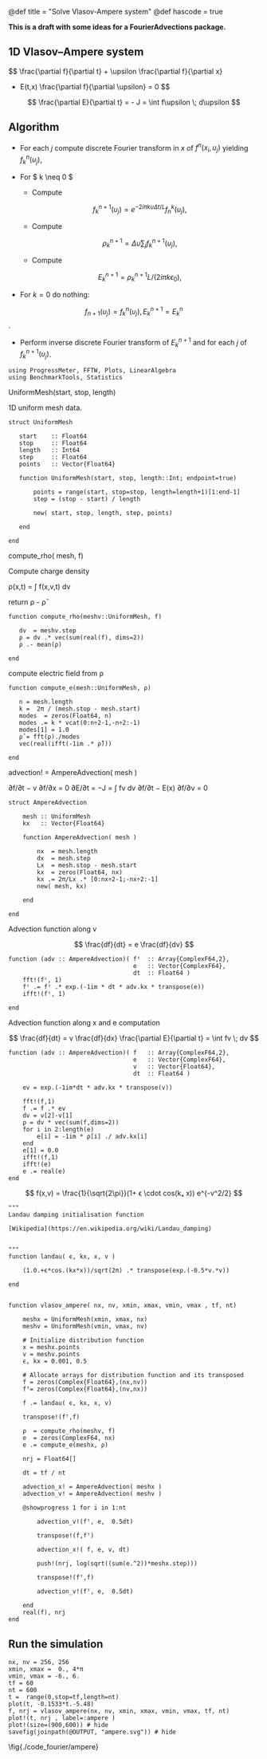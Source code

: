 @def title = "Solve Vlasov-Ampere system"
@def hascode = true

**This is a draft with some ideas for a FourierAdvections package.**

## 1D Vlasov–Ampere system

$$
\frac{\partial f}{\partial t} + \upsilon \frac{\partial f}{\partial x}
- E(t,x) \frac{\partial f}{\partial \upsilon} = 0
$$

$$
\frac{\partial E}{\partial t} = - J = \int f\upsilon \; d\upsilon
$$

## Algorithm 

- For each $j$ compute discrete Fourier transform in $x$ of $f^n(x_i,\upsilon_j)$ yielding $f_k^n(\upsilon_j)$, 

- For $ k \neq 0 $

    - Compute 
    
    $$f^{n+1}_k(\upsilon_j) = e^{−2i\pi k \upsilon
    \Delta t/L} f_n^k(\upsilon_j),$$
    
    - Compute 
    
    $$\rho_k^{n+1} = \Delta \upsilon \sum_j f^{n+1}_k(\upsilon_j),$$
    
    - Compute
    
    $$E^{n+1}_k = \rho^{n+1}_k L/(2i\pi k \epsilon_0),$$
    
- For $k = 0$ do nothing: 

$$f_{n+1}(\upsilon_j) = f^n_k(\upsilon_j), E^{n+1}_k = E^n_k$$.

- Perform inverse discrete Fourier transform of $E^{n+1}_k$ and for each $j$ of $f^{n+1}_k (\upsilon_j)$.

```julia:./code_fourier/cell1
using ProgressMeter, FFTW, Plots, LinearAlgebra
using BenchmarkTools, Statistics
```

UniformMesh(start, stop, length)

1D uniform mesh data.

```julia:./code_fourier/cell2
struct UniformMesh

   start    :: Float64
   stop     :: Float64
   length   :: Int64
   step     :: Float64
   points   :: Vector{Float64}

   function UniformMesh(start, stop, length::Int; endpoint=true)

       points = range(start, stop=stop, length=length+1)[1:end-1]
       step = (stop - start) / length

       new( start, stop, length, step, points)

   end

end
```

compute_rho( mesh, f)

Compute charge density

ρ(x,t) = ∫ f(x,v,t) dv

return ρ - ρ̄ 

```julia:./code_fourier/cell3
function compute_rho(meshv::UniformMesh, f)

   dv  = meshv.step
   ρ = dv .* vec(sum(real(f), dims=2))
   ρ .- mean(ρ)
   
end
```

compute electric field from ρ

```julia:./code_fourier/cell4
function compute_e(mesh::UniformMesh, ρ)

   n = mesh.length
   k =  2π / (mesh.stop - mesh.start)
   modes  = zeros(Float64, n)
   modes .= k * vcat(0:n÷2-1,-n÷2:-1)
   modes[1] = 1.0
   ρ̂ = fft(ρ)./modes
   vec(real(ifft(-1im .* ρ̂)))

end
```

advection! = AmpereAdvection( mesh ) 

∂f/∂t − v ∂f/∂x  = 0
∂E/∂t = −J = ∫ fv dv
∂f/∂t − E(x) ∂f/∂v  = 0

```julia:./code_fourier/cell5
struct AmpereAdvection 
    
    mesh :: UniformMesh
    kx   :: Vector{Float64}

    function AmpereAdvection( mesh )
        
        nx  = mesh.length
        dx  = mesh.step
        Lx  = mesh.stop - mesh.start
        kx  = zeros(Float64, nx)
        kx .= 2π/Lx .* [0:nx÷2-1;-nx÷2:-1]
        new( mesh, kx)
      
    end

end
```

Advection function along v

$$
\frac{df}{dt} = e \frac{df}{dv}
$$

```julia:./code_fourier/cell6
function (adv :: AmpereAdvection)( fᵗ  :: Array{ComplexF64,2}, 
                                   e   :: Vector{ComplexF64}, 
                                   dt  :: Float64 )
    fft!(fᵗ, 1)
    fᵗ .= fᵗ .* exp.(-1im * dt * adv.kx * transpose(e))
    ifft!(fᵗ, 1)

end
```

Advection function along x and e computation

$$
\frac{df}{dt} = v \frac{df}{dx}
\frac{\partial E}{\partial t} = \int fv \; dv
$$

```julia:./code_fourier/cell7
function (adv :: AmpereAdvection)( f   :: Array{ComplexF64,2}, 
                                   e   :: Vector{ComplexF64}, 
                                   v   :: Vector{Float64}, 
                                   dt  :: Float64 )
    
    ev = exp.(-1im*dt * adv.kx * transpose(v))    
    
    fft!(f,1)
    f .= f .* ev
    dv = v[2]-v[1]
    ρ = dv * vec(sum(f,dims=2))  
    for i in 2:length(e)
        e[i] = -1im * ρ[i] ./ adv.kx[i]
    end
    e[1] = 0.0
    ifft!(f,1)
    ifft!(e)
    e .= real(e)
end
```

$$
f(x,v) = \frac{1}{\sqrt{2\pi}}(1+ ϵ \cdot cos(kₓ x)) e^{-v^2/2}
$$

```julia:./code_fourier/cell8
"""
Landau damping initialisation function

[Wikipedia](https://en.wikipedia.org/wiki/Landau_damping)


"""
function landau( ϵ, kx, x, v )
    
    (1.0.+ϵ*cos.(kx*x))/sqrt(2π) .* transpose(exp.(-0.5*v.*v))
    
end


function vlasov_ampere( nx, nv, xmin, xmax, vmin, vmax , tf, nt)

    meshx = UniformMesh(xmin, xmax, nx)
    meshv = UniformMesh(vmin, vmax, nv)
            
    # Initialize distribution function
    x = meshx.points
    v = meshv.points
    ϵ, kx = 0.001, 0.5
    
    # Allocate arrays for distribution function and its transposed
    f = zeros(Complex{Float64},(nx,nv))
    fᵀ= zeros(Complex{Float64},(nv,nx))
    
    f .= landau( ϵ, kx, x, v)
    
    transpose!(fᵀ,f)
    
    ρ  = compute_rho(meshv, f)
    e  = zeros(ComplexF64, nx)
    e .= compute_e(meshx, ρ)
    
    nrj = Float64[]
    
    dt = tf / nt
    
    advection_x! = AmpereAdvection( meshx )
    advection_v! = AmpereAdvection( meshv )
            
    @showprogress 1 for i in 1:nt
        
        advection_v!(fᵀ, e,  0.5dt)
        
        transpose!(f,fᵀ)
        
        advection_x!( f, e, v, dt)
        
        push!(nrj, log(sqrt((sum(e.^2))*meshx.step)))
        
        transpose!(fᵀ,f)
        
        advection_v!(fᵀ, e,  0.5dt)
        
    end
    real(f), nrj
end
```

## Run the simulation

```julia:./code_fourier/cell9
nx, nv = 256, 256
xmin, xmax =  0., 4*π
vmin, vmax = -6., 6.
tf = 60
nt = 600
t =  range(0,stop=tf,length=nt)
plot(t, -0.1533*t.-5.48)
f, nrj = vlasov_ampere(nx, nv, xmin, xmax, vmin, vmax, tf, nt)
plot!(t, nrj , label=:ampere )
plot!(size=(900,600)) # hide
savefig(joinpath(@OUTPUT, "ampere.svg")) # hide
```

\fig{./code_fourier/ampere}
